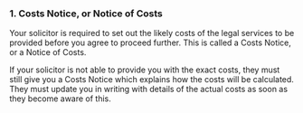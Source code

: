 ###  1\. Costs Notice, or Notice of Costs

Your solicitor is required to set out the likely costs of the legal services
to be provided before you agree to proceed further. This is called a Costs
Notice, or a Notice of Costs.

If your solicitor is not able to provide you with the exact costs, they must
still give you a Costs Notice which explains how the costs will be calculated.
They must update you in writing with details of the actual costs as soon as
they become aware of this.
